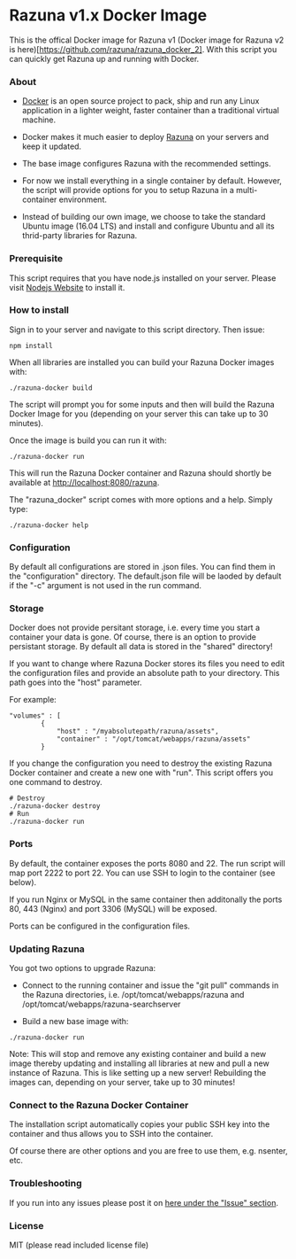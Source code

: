 # Razuna v1.x Docker Image

This is the offical Docker image for Razuna v1 (Docker image for Razuna v2 is here)[https://github.com/razuna/razuna_docker_2]. With this script you can quickly get Razuna up and running with Docker.

### About

- [Docker](https://docker.com/) is an open source project to pack, ship and run any Linux application in a lighter weight, faster container than a traditional virtual machine.

- Docker makes it much easier to deploy [Razuna](https://github.com/razuna/razuna) on your servers and keep it updated.

- The base image configures Razuna with the recommended settings.

- For now we install everything in a single container by default. However, the script will provide options for you to setup Razuna in a multi-container environment.

- Instead of building our own image, we choose to take the standard Ubuntu image (16.04 LTS) and install and configure Ubuntu and all its thrid-party libraries for Razuna.

### Prerequisite

This script requires that you have node.js installed on your server. Please visit [Nodejs Website](https://nodejs.org/en/) to install it.

### How to install

Sign in to your server and navigate to this script directory. Then issue:

```
npm install
```

When all libraries are installed you can build your Razuna Docker images with:

```
./razuna-docker build
```

The script will prompt you for some inputs and then will build the Razuna Docker Image for you (depending on your server this can take up to 30 minutes).

Once the image is build you can run it with:

```
./razuna-docker run
```

This will run the Razuna Docker container and Razuna should shortly be available at [http://localhost:8080/razuna](http://localhost:8080/razuna).

The "razuna_docker" script comes with more options and a help. Simply type:

```
./razuna-docker help
```

### Configuration

By default all configurations are stored in .json files. You can find them in the "configuration" directory. The default.json file will be laoded by default if the "-c" argument is not used in the run command.

### Storage

Docker does not provide persitant storage, i.e. every time you start a container your data is gone. Of course, there is an option to provide persistant storage. By default all data is stored in the "shared" directory!

If you want to change where Razuna Docker stores its files you need to edit the configuration files and provide an absolute path to your directory. This path goes into the "host" parameter.

For example:

```
"volumes" : [
        {
            "host" : "/myabsolutepath/razuna/assets",
            "container" : "/opt/tomcat/webapps/razuna/assets"
        }
```

If you change the configuration you need to destroy the existing Razuna Docker container and create a new one with "run". This script offers you one command to destroy.

```
# Destroy
./razuna-docker destroy
# Run
./razuna-docker run
```

### Ports

By default, the container exposes the ports 8080 and 22. The run script will map port 2222 to port 22. You can use SSH to login to the container (see below).

If you run Nginx or MySQL in the same container then additonally the ports 80, 443 (Nginx) and port 3306 (MySQL) will be exposed.

Ports can be configured in the configuration files.

### Updating Razuna

You got two options to upgrade Razuna:

* Connect to the running container and issue the "git pull" commands in the Razuna directories, i.e. /opt/tomcat/webapps/razuna and /opt/tomcat/webapps/razuna-searchserver

* Build a new base image with:

```
./razuna-docker run
```

Note: This will stop and remove any existing container and build a new image thereby updating and installing all libraries at new and pull a new instance of Razuna. This is like setting up a new server! Rebuilding the images can, depending on your server, take up to 30 minutes!

### Connect to the Razuna Docker Container

The installation script automatically copies your public SSH key into the container and thus allows you to SSH into the container.

Of course there are other options and you are free to use them, e.g. nsenter, etc.

### Troubleshooting

If you run into any issues please post it on [here under the "Issue" section](https://github.com/razuna/razuna_docker_1/issues).

### License

MIT (please read included license file)
